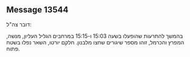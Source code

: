## Message 13544

דובר צה"ל:

בהמשך להתרעות שהופעלו בשעה 15:03 ו-15:15 במרחבים הגליל העליון, מנשה, המפרץ והכרמל, זוהו מספר שיגורים שחצו מלבנון.
חלקם יורטו, השאר נפלו בשטח פתוח.

